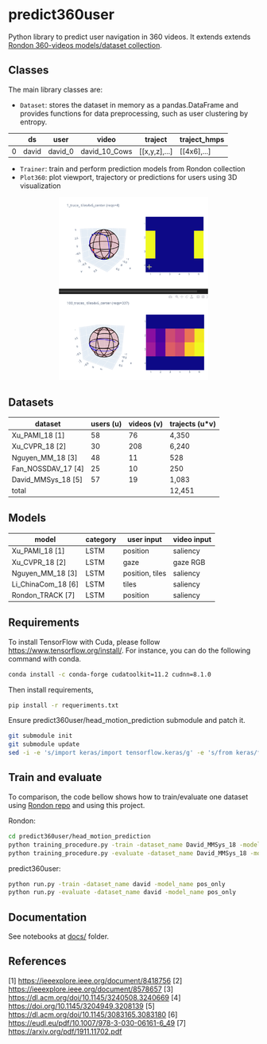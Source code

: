 # predict360user

Python library to predict user navigation in 360 videos. It extends extends [Rondon 360-videos models/dataset collection](https://gitlab.com/miguelfromeror/head-motion-prediction).

## Classes

The main library classes are:

* `Dataset`: stores the dataset in memory as a pandas.DataFrame and provides functions for data preprocessing, such as user clustering by entropy.

|     | ds    | user    | video         | traject       | traject_hmps |
| --- | ----- | ------- | ------------- | ------------- | ------------ |
| 0   | david | david_0 | david_10_Cows | [[x,y,z],...] | [[4x6],...]  |

* `Trainer`: train and perform prediction models from Rondon collection
* `Plot360`: plot viewport, trajectory or predictions for users using 3D visualization

<div style="text-align:center"><img src="docs/requests.gif" width="300" ></div>

## Datasets

| dataset            | users (u) | videos (v) | trajects (u*v) |
| ------------------ | ---------- | --------- | -------------- |
| Xu_PAMI_18 [1]     | 58         | 76        | 4,350          |
| Xu_CVPR_18 [2]     | 30        | 208        | 6,240          |
| Nguyen_MM_18 [3]   | 48         | 11        | 528            |
| Fan_NOSSDAV_17 [4] | 25         | 10        | 250            |
| David_MMSys_18 [5] | 57         | 19        | 1,083          |
| total              |            |           | 12,451         |


## Models

| model              | category | user input      | video input |
| ------------------ | -------- | --------------- | ----------- |
| Xu_PAMI_18 [1]     | LSTM     | position        | saliency    |
| Xu_CVPR_18 [2]     | LSTM     | gaze            | gaze RGB    |
| Nguyen_MM_18 [3]   | LSTM     | position, tiles | saliency    |
| Li_ChinaCom_18 [6] | LSTM     | tiles           | saliency    |
| Rondon_TRACK [7]   | LSTM     | position        | saliency    |


## Requirements

To install TensorFlow with Cuda, please follow https://www.tensorflow.org/install/.
For instance, you can do the following command with conda.

```bash
conda install -c conda-forge cudatoolkit=11.2 cudnn=8.1.0
```

Then install requirements,

```bash
pip install -r requeriments.txt
```

Ensure predict360user/head_motion_prediction submodule and patch it.

```bash
git submodule init
git submodule update
sed -i -e 's/import keras/import tensorflow.keras/g' -e 's/from keras/from tensorflow.keras/g'  ./predict360user/head_motion_prediction/*.py
```

## Train and evaluate

To comparison, the code bellow shows how to train/evaluate one dataset using [Rondon repo](https://gitlab.com/miguelfromeror/head-motion-prediction) and using this project.

Rondon:

```bash
cd predict360user/head_motion_prediction
python training_procedure.py -train -dataset_name David_MMSys_18 -model_name pos_only
python training_procedure.py -evaluate -dataset_name David_MMSys_18 -model_name pos_only
```

predict360user:

```bash
python run.py -train -dataset_name david -model_name pos_only
python run.py -evaluate -dataset_name david -model_name pos_only
```

## Documentation

See notebooks at [docs/](docs/) folder.


## References

[1] https://ieeexplore.ieee.org/document/8418756
[2] https://ieeexplore.ieee.org/document/8578657
[3] https://dl.acm.org/doi/10.1145/3240508.3240669
[4] https://doi.org/10.1145/3204949.3208139
[5] https://dl.acm.org/doi/10.1145/3083165.3083180
[6] https://eudl.eu/pdf/10.1007/978-3-030-06161-6_49
[7] https://arxiv.org/pdf/1911.11702.pdf